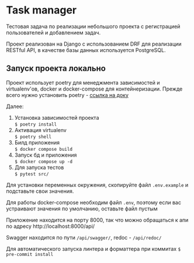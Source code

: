 # Task manager

Тестовая задача по реализации небольшого проекта с регистрацией пользователей и добавлением задач.

Проект реализован на Django с использованием DRF для реализации RESTful API, в качестве базы данных используется PostgreSQL.

## Запуск проекта локально
Проект использует poetry для менеджмента зависимостей и virtualenv'ов, docker и docker-compose для контейнеризации.
Прежде всего нужно установить poetry - [ссылка на доку](https://poetry.eustace.io/docs/)

Далее:

1. Установка зависимостей проекта <br>`$ poetry install`
2. Активация virtualenv<br> `$ poetry shell`
3. Билд приложения<br> `$ docker compose build`
4. Запуск бд и приложения<br> `$ docker compose up -d`
5. Для запуска тестов<br> `$ pytest src/`

Для установки переменных окружения, скопируйте файл `.env.example` и подставьте свои значения. 

Для работы docker-compose необходим файл `.env`, поэтому если вас устраивают значения по умолчанию, оставьте файл пустым

Приложение находится на порту 8000, так что можно обращаться к апи по адресу http://localhost:8000/api/

Swagger находится по пути `/api/swagger/`, redoc - `/api/redoc/`

Для автоматического запуска линтера и форматтера при коммитах
`$ pre-commit install`
